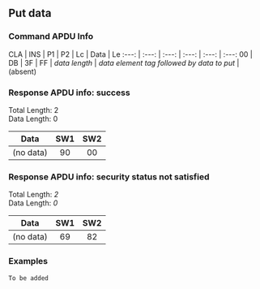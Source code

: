 <!-- Copyright 2021 Yubico AB

Licensed under the Apache License, Version 2.0 (the "License");
you may not use this file except in compliance with the License.
You may obtain a copy of the License at

    http://www.apache.org/licenses/LICENSE-2.0

Unless required by applicable law or agreed to in writing, software
distributed under the License is distributed on an "AS IS" BASIS,
WITHOUT WARRANTIES OR CONDITIONS OF ANY KIND, either express or implied.
See the License for the specific language governing permissions and
limitations under the License. -->

## Put data

### Command APDU Info

CLA | INS | P1 | P2 | Lc | Data | Le
:---: | :---: | :---: | :---: | :---: | :---:
00 | DB | 3F | FF | *data length* | *data element tag followed by data to put* | (absent)

### Response APDU info: success

Total Length: 2\
Data Length: 0

   Data    | SW1 | SW2 
:---------:|:---:|:---:
 (no data) | 90  | 00  

### Response APDU info: security status not satisfied

Total Length: *2*\
Data Length: *0*

   Data    | SW1 | SW2 
:---------:|:---:|:---:
 (no data) | 69  | 82  

### Examples

```C
To be added
```
